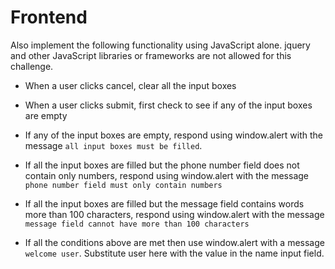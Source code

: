 # Frontend


Also implement the following functionality using JavaScript alone. jquery and other JavaScript libraries or frameworks are not allowed for this challenge.

- When a user clicks cancel, clear all the input boxes

- When a user clicks submit, first check to see if any of the input boxes are empty

- If any of the input boxes are empty, respond using window.alert with the message `all input boxes must be filled`.

- If all the input boxes are filled but the phone number field does not contain only numbers, respond using window.alert with the message `phone number field must only contain numbers`

- If all the input boxes are filled but the message field contains words more than 100 characters, respond using window.alert with the message `message field cannot have more than 100 characters`

- If all the conditions above are met then use window.alert with a message `welcome user`. Substitute user here with the value in the name input field.
